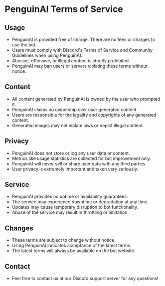 # PenguinAI Terms of Service

## Usage

- PenguinAI is provided free of charge. There are no fees or charges to use the bot.
- Users must comply with Discord's Terms of Service and Community Guidelines when using PenguinAI.
- Abusive, offensive, or illegal content is strictly prohibited.
- PenguinAI may ban users or servers violating these terms without notice.

## Content

- All content generated by PenguinAI is owned by the user who prompted it. 
- PenguinAI claims no ownership over user generated content.
- Users are responsible for the legality and copyrights of any generated content.
- Generated images may not violate laws or depict illegal content.

## Privacy

- PenguinAI does not store or log any user data or content.
- Metrics like usage statistics are collected for bot improvement only.
- PenguinAI will never sell or share user data with any third parties.
- User privacy is extremely important and taken very seriously.

## Service

- PenguinAI provides no uptime or availability guarantees.
- The service may experience downtime or degradation at any time.
- Updates may cause temporary disruption to bot functionality.
- Abuse of the service may result in throttling or limitation.

## Changes

- These terms are subject to change without notice.
- Using PenguinAI indicates acceptance of the latest terms.
- The latest terms will always be available on the bot website.

## Contact 

- Feel free to contact us at our Discord support server for any questions!